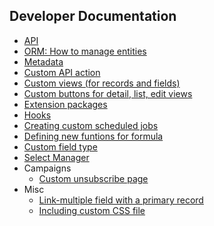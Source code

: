 ## Developer Documentation

* [API](https://github.com/espocrm/documentation/blob/master/development/api.md)
* [ORM: How to manage entities](https://github.com/espocrm/documentation/blob/master/development/orm.md)
* [Metadata](https://github.com/espocrm/documentation/blob/master/development/metadata.md)
* [Custom API action](https://github.com/espocrm/documentation/blob/master/development/api-action.md)
* [Custom views (for records and fields)](https://github.com/espocrm/documentation/blob/master/development/custom-views.md)
* [Custom buttons for detail, list, edit views](https://github.com/espocrm/documentation/blob/master/development/custom-buttons.md)
* [Extension packages](https://github.com/espocrm/documentation/blob/master/development/extension-packages.md)
* [Hooks](https://github.com/espocrm/documentation/blob/master/development/hooks.md)
* [Creating custom scheduled jobs](https://github.com/espocrm/documentation/blob/master/development/scheduled-job.md)
* [Defining new funtions for formula](https://github.com/espocrm/documentation/blob/master/development/new-function-in-formula.md)
* [Custom field type](https://github.com/espocrm/documentation/blob/master/development/custom-field-type.md)
* [Select Manager](https://github.com/espocrm/documentation/blob/master/development/select-manager.md)
* Campaigns
  * [Custom unsubscribe page](https://github.com/espocrm/documentation/blob/master/development/campaign-unsubscribe-template.md)
* Misc
  * [Link-multiple field with a primary record](https://github.com/espocrm/documentation/blob/master/development/link-multiple-with-primary.md)
  * [Including custom CSS file](https://github.com/espocrm/documentation/blob/master/development/custom-css.md)
